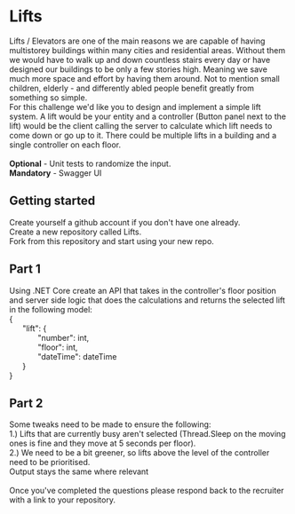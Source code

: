 # Lifts
Lifts / Elevators are one of the main reasons we are capable of having multistorey buildings within many cities and residential areas. Without them we would have to walk up and down countless stairs every day or have designed our buildings to be only a few stories high. Meaning we save much more space and effort by having them around. Not to mention small children, elderly - and differently abled people benefit greatly from something so simple. 
<br />
For this challenge we'd like you to design and implement a simple lift system. A lift would be your entity and a controller (Button panel next to the lift) would be the client calling the server to calculate which lift needs to come down or go up to it. There could be multiple lifts in a building and a single controller on each floor. 
<br />
<br />
<b>Optional</b> - Unit tests to randomize the input.
<br />
<b>Mandatory</b> - Swagger UI

## Getting started
Create yourself a github account if you don't have one already. 
<br />
Create a new repository called Lifts.
<br />
Fork from this repository and start using your new repo.

## Part 1
Using .NET Core create an API that takes in the controller's floor position and server side logic that does the calculations and returns the selected lift in the following model:
<br />
{
    <br />
    &nbsp;&nbsp;&nbsp;&nbsp;&nbsp;&nbsp;"lift": {
        <br />
    &nbsp;&nbsp;&nbsp;&nbsp;&nbsp;&nbsp;&nbsp;&nbsp;&nbsp;&nbsp;&nbsp;&nbsp;    "number": int,
        <br />
    &nbsp;&nbsp;&nbsp;&nbsp;&nbsp;&nbsp;&nbsp;&nbsp;&nbsp;&nbsp;&nbsp;&nbsp;    "floor": int,
        <br />
    &nbsp;&nbsp;&nbsp;&nbsp;&nbsp;&nbsp;&nbsp;&nbsp;&nbsp;&nbsp;&nbsp;&nbsp;    "dateTime": dateTime
        <br />
    &nbsp;&nbsp;&nbsp;&nbsp;&nbsp;&nbsp;}
    <br />
}

## Part 2
Some tweaks need to be made to ensure the following:
<br />
1.) Lifts that are currently busy aren't selected (Thread.Sleep on the moving ones is fine and they move at 5 seconds per floor).
<br />
2.)  We need to be a bit greener, so lifts above the level of the controller need to be prioritised.
<br />
Output stays the same where relevant
<br />
<br />
Once you've completed the questions please respond back to the recruiter with a link to your repository.


